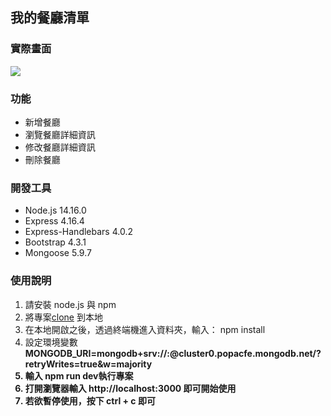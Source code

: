 <h2>我的餐廳清單</h2>
<h3>實際畫面</h3>
<img src="https://assets-lighthouse.alphacamp.co/uploads/answer/cover/454828/small______2022-09-11___4.55.53.png?t=1662887214?t=1662887214
">

<h3>功能</h3>
<ul>
<li>新增餐廳<br>
<li>瀏覽餐廳詳細資訊<br>
<li>修改餐廳詳細資訊<br>
<li>刪除餐廳<br>
</ul>

<h3>開發工具</h3>
<ul>
<li>Node.js 14.16.0<br>
<li>Express 4.16.4<br>
<li>Express-Handlebars 4.0.2<br>
<li>Bootstrap 4.3.1<br>
<li>Mongoose 5.9.7<br>
</ul>

<h3>使用說明</h3>
<ol>
<li>請安裝 node.js 與 npm</li>

<li>將專案<a href="https://github.com/CharisLai/2-3A1Restaurant_List.git">clone</a> 到本地</li>


<li>在本地開啟之後，透過終端機進入資料夾，輸入： npm install</li>

<li>設定環境變數<b> MONGODB_URI=mongodb+srv://<Your MongoDB Account>:<Your MongoDB Password>@cluster0.popacfe.mongodb.net/<Your MongoDB Table>?retryWrites=true&w=majority<b></li>

<li>輸入 <strong>npm run dev</strong>執行專案</li>

<li>打開瀏覽器輸入<b> http://localhost:3000</b> 即可開始使用</li>

<li>若欲暫停使用，按下 ctrl + c 即可</li>
<ol>
